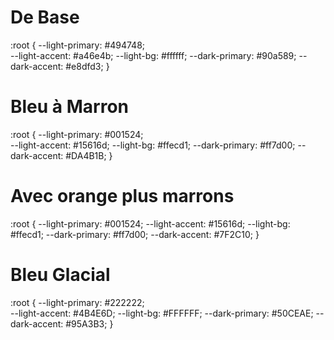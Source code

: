 # De Base
:root {
  --light-primary: #494748;  
  --light-accent: #a46e4b;
  --light-bg: #ffffff;
  --dark-primary: #90a589;
  --dark-accent: #e8dfd3;
}

# Bleu à Marron
:root {
  --light-primary: #001524;  
  --light-accent: #15616d;
  --light-bg: #ffecd1;
  --dark-primary: #ff7d00;
  --dark-accent: #DA4B1B;
}

# Avec orange plus marrons
:root { --light-primary: #001524;
--light-accent: #15616d; --light-bg: #ffecd1; --dark-primary: #ff7d00; --dark-accent: #7F2C10; }

# Bleu Glacial
:root {
  --light-primary: #222222;  
  --light-accent: #4B4E6D;
  --light-bg: #FFFFFF;
  --dark-primary: #50CEAE;
  --dark-accent: #95A3B3;
}
